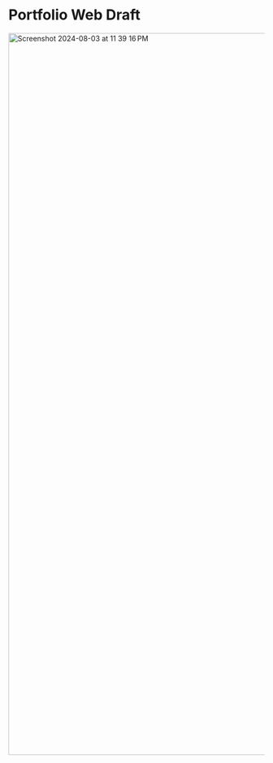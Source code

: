 # Portfolio Web Draft
<img width="1423" alt="Screenshot 2024-08-03 at 11 39 16 PM" src="https://github.com/user-attachments/assets/305e0d97-3845-4f62-a73e-0ec85116e452">
